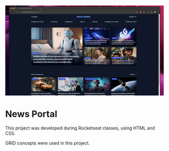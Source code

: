 ![Alt text](assets/images/news-portal.png "a title")



# News Portal

This project was developed during Rocketseat classes, using HTML and CSS.

GRID concepts were used in this project.